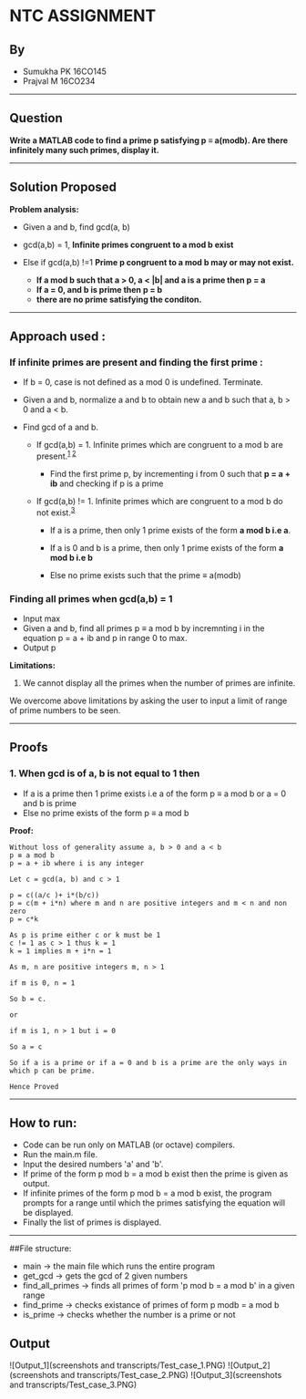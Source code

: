 NTC ASSIGNMENT
=
## By

* Sumukha PK 16CO145
* Prajval M 16CO234 

___

## Question
<b>Write a MATLAB code to find a prime p satisfying p ≡ a(modb). Are
there infinitely many such primes, display it.</b>
___

## Solution Proposed

<b>Problem analysis:</b>

* Given a and b, find gcd(a, b)

* gcd(a,b) = 1, <b> Infinite primes congruent to a mod b exist</b>

* Else if gcd(a,b) !=1 <b> Prime p congruent to a mod b may or may not exist. 
    * If a mod b such that a > 0, a < |b| and a is a prime then p = a
    * If a = 0, and b is prime then p = b
    * there are no prime satisfying the conditon.</b>
    
___

## Approach used : 


### <b>If infinite primes are present and finding the first prime :</b>

* If b = 0, case is not defined as a mod 0 is undefined. Terminate.

* Given a and b, normalize a and b to obtain new a and b such that a, b > 0 and a < b.

* Find gcd of a and b.
    
    * If gcd(a,b) = 1. Infinite primes which are congruent to a mod b are present.<sup>[1](https://web.math.pmf.unizg.hr/nastava/studnatj/Dirichlet_theorem.pdf)
    [2](https://sites.math.washington.edu/~morrow/336_14/papers/austin.pdf)</sup>
        
        * Find the first prime p, by incrementing i from 0 such that <b>p = a + ib</b>
        and checking if p is a prime
    
    * If gcd(a,b) != 1. Infinite primes which are congruent to a mod b do not exist.<sup>[3](README.md#proofs)</sup>

        * If a is a prime, then only 1 prime exists of the form <b>a mod b i.e a</b>.

        * If a is 0 and b is a prime, then only 1 prime exists of the form <b>a mod b i.e b</b>

        * Else no prime exists such that the prime ≡ a(modb)

### <b>Finding all primes when gcd(a,b) = 1</b>
* Input max
* Given a and b, find all primes p ≡ a mod b by incremnting i in the equation p = a + ib and p in range 0 to max. 
* Output p

<b> Limitations:  </b>
1. We cannot display all the primes when the number of primes are infinite.

We overcome above limitations by asking the user to input a limit of range of prime numbers to be seen.
___

## Proofs

### <b> 1. When gcd is of a, b is not equal to 1 then</b>
    
* If a is a prime then 1 prime exists i.e a of the form p ≡ a mod b or a = 0 and b is prime
* Else no prime exists of the form p ≡ a mod b

<b>Proof:</b>

    Without loss of generality assume a, b > 0 and a < b
    p ≡ a mod b
    p = a + ib where i is any integer

    Let c = gcd(a, b) and c > 1
    
    p = c((a/c )+ i*(b/c))
    p = c(m + i*n) where m and n are positive integers and m < n and non zero
    p = c*k

    As p is prime either c or k must be 1
    c != 1 as c > 1 thus k = 1
    k = 1 implies m + i*n = 1

    As m, n are positive integers m, n > 1

    if m is 0, n = 1

    So b = c. 

    or 
    
    if m is 1, n > 1 but i = 0

    So a = c

    So if a is a prime or if a = 0 and b is a prime are the only ways in which p can be prime.

    Hence Proved

___

## How to run:

* Code can be run only on MATLAB (or octave) compilers.
* Run the main.m file.
* Input the desired numbers 'a' and 'b'.
* If prime of the form p mod b = a mod b exist then the prime is given as output.
* If infinite primes of the form p mod b = a mod b exist, the program prompts for a range until which the primes satisfying the equation will be displayed.
* Finally the list of primes is displayed.

___

##File structure:

* main            -> the main file which runs the entire program
* get_gcd         -> gets the gcd of 2 given numbers
* find_all_primes -> finds all primes of form 'p mod b = a mod b' in a given range
* find_prime      -> checks existance of primes of form p modb = a mod b
* is_prime        -> checks whether the number is a prime or not
## Output
![Output_1](screenshots and transcripts/Test_case_1.PNG)
![Output_2](screenshots and transcripts/Test_case_2.PNG)
![Output_3](screenshots and transcripts/Test_case_3.PNG)